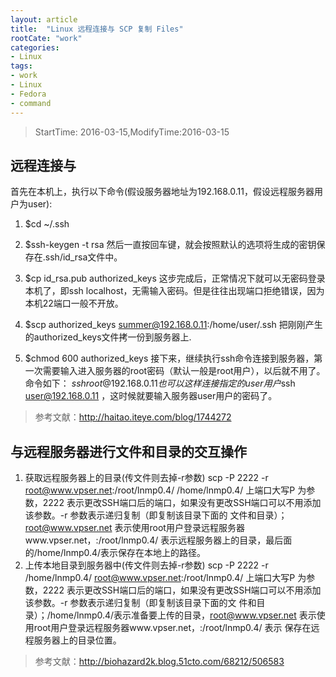 ```yaml
---
layout: article
title:  "Linux 远程连接与 SCP 复制 Files"
rootCate: "work"
categories:
- Linux
tags:
- work
- Linux
- Fedora
- command
---
```


> StartTime: 2016-03-15,ModifyTime:2016-03-15

<!---more--->

## 远程连接与
首先在本机上，执行以下命令(假设服务器地址为192.168.0.11，假设远程服务器用户为user):

1. $cd ~/.ssh

2. $ssh-keygen   -t   rsa
      然后一直按回车键，就会按照默认的选项将生成的密钥保存在.ssh/id_rsa文件中。

3. $cp id_rsa.pub authorized_keys
      这步完成后，正常情况下就可以无密码登录本机了，即ssh localhost，无需输入密码。但是往往出现端口拒绝错误，因为本机22端口一般不开放。

4. $scp authorized_keys summer@192.168.0.11:/home/user/.ssh
      把刚刚产生的authorized_keys文件拷一份到服务器上.　　

5. $chmod 600 authorized_keys
      接下来，继续执行ssh命令连接到服务器，第一次需要输入进入服务器的root密码（默认一般是root用户），以后就不用了。命令如下：
      $ssh root@192.168.0.11
      也可以这样连接指定的user用户$ssh user@192.168.0.11 ，这时候就要输入服务器user用户的密码了。
> 参考文献：http://haitao.iteye.com/blog/1744272

## 与远程服务器进行文件和目录的交互操作
1.   获取远程服务器上的目录(传文件则去掉-r参数)
scp -P 2222 -r root@www.vpser.net:/root/lnmp0.4/ /home/lnmp0.4/
    上端口大写P 为参数，2222 表示更改SSH端口后的端口，如果没有更改SSH端口可以不用添加该参数。-r 参数表示递归复制（即复制该目录下面的       文件和目录）；root@www.vpser.net 表示使用root用户登录远程服务器www.vpser.net，:/root/lnmp0.4/ 表示远程服务器上的目录，最后面                     的/home/lnmp0.4/表示保存在本地上的路径。
2.  上传本地目录到服务器中(传文件则去掉-r参数)
   scp -P 2222 -r /home/lnmp0.4/ root@www.vpser.net:/root/lnmp0.4/
  上端口大写P 为参数，2222 表示更改SSH端口后的端口，如果没有更改SSH端口可以不用添加该参数。-r 参数表示递归复制（即复制该目录下面的文    件和目录）；/home/lnmp0.4/表示准备要上传的目录，root@www.vpser.net 表示使用root用户登录远程服务器www.vpser.net，:/root/lnmp0.4/ 表示      保存在远程服务器上的目录位置。
> 参考文献：http://biohazard2k.blog.51cto.com/68212/506583
